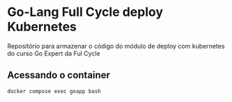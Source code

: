 # Go-Lang Full Cycle deploy Kubernetes
Repositório para armazenar o código do módulo de deploy com kubernetes do curso Go Expert da Ful Cycle

## Acessando o container
```bash
docker compose exec goapp bash
```